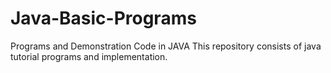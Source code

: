 # Java-Basic-Programs
Programs and Demonstration Code in JAVA
This repository consists of java tutorial programs and implementation.
